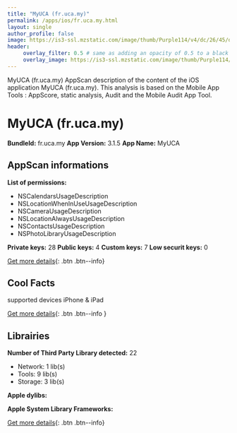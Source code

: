 ```yaml
---
title: "MyUCA (fr.uca.my)"
permalink: /apps/ios/fr.uca.my.html
layout: single
author_profile: false
image: https://is3-ssl.mzstatic.com/image/thumb/Purple114/v4/dc/26/45/dc26458a-7d93-9ae2-9724-ff13d8def190/AppIcon-1x_U007emarketing-0-7-0-0-85-220.png/512x512bb.jpg
header: 
     overlay_filter: 0.5 # same as adding an opacity of 0.5 to a black background
     overlay_image: https://is3-ssl.mzstatic.com/image/thumb/Purple114/v4/dc/26/45/dc26458a-7d93-9ae2-9724-ff13d8def190/AppIcon-1x_U007emarketing-0-7-0-0-85-220.png/512x512bb.jpg
---
```

MyUCA (fr.uca.my) AppScan description of the content of the iOS application MyUCA (fr.uca.my). This analysis is based on the Mobile App Tools : AppScore, static analysis, Audit and the Mobile Audit App Tool.

# MyUCA (fr.uca.my)

**BundleId:** fr.uca.my
**App Version:** 3.1.5
**App Name:** MyUCA


## AppScan informations 

**List of permissions:** 
- NSCalendarsUsageDescription
- NSLocationWhenInUseUsageDescription
- NSCameraUsageDescription
- NSLocationAlwaysUsageDescription
- NSContactsUsageDescription
- NSPhotoLibraryUsageDescription
  
  
**Private keys:** 28
**Public keys:** 4
**Custom keys:** 7
**Low securit keys:** 0
  
[Get more details](/pricing.html){: .btn .btn--info}

## Cool Facts

supported devices iPhone & iPad
  
[Get more details](/pricing.html){: .btn .btn--info }

## Librairies 
**Number of Third Party Library detected:** 22
- Network: 1 lib(s)
- Tools: 9 lib(s)
- Storage: 3 lib(s)


**Apple dylibs:**


**Apple System Library Frameworks:**


  
[Get more details](/pricing.html){: .btn .btn--info}

